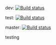 dev: [![Build status](https://build.appcenter.ms/v0.1/apps/20f5a800-5d00-4d5a-b9af-23c3cb875dc2/branches/dev/badge)](https://appcenter.ms)


test: [![Build status](https://build.appcenter.ms/v0.1/apps/20f5a800-5d00-4d5a-b9af-23c3cb875dc2/branches/test/badge)](https://appcenter.ms)

master: [![Build status](https://build.appcenter.ms/v0.1/apps/20f5a800-5d00-4d5a-b9af-23c3cb875dc2/branches/master/badge)](https://appcenter.ms)

testing
